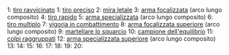 
1:  [tiro ravvicinato](https://golarion.altervista.org/wiki/Tiro_Ravvicinato)
1:  [tiro preciso](https://golarion.altervista.org/wiki/Tiro_Preciso)
2:  [mira letale](https://golarion.altervista.org/wiki/Mira_Letale)
3:  [arma focalizzata](https://golarion.altervista.org/wiki/Arma_Focalizzata) (arco lungo composito)
4:  [tiro rapido](https://golarion.altervista.org/wiki/Tiro_Rapido)
5:  [arma specializzata](https://golarion.altervista.org/wiki/Arma_Specializzata) (arco lungo composito)
6:  [tiro multiplo](https://golarion.altervista.org/wiki/Tiro_Multiplo)
7:  [vigoria in combattimento](https://golarion.altervista.org/wiki/Vigoria_in_Combattimento)
8:  [arma focalizzata superiore](https://golarion.altervista.org/wiki/Arma_Focalizzata_Superiore) (arco lungo composito)
9:  [martellare lo squarcio](https://golarion.altervista.org/wiki/Martellare_lo_Squarcio)
10: [campione dell'equilibrio](https://golarion.altervista.org/wiki/Campione_dell%27Equilibrio)
11: [colpi raggruppati](https://golarion.altervista.org/wiki/Colpi_Raggruppati)
12: [arma specializzata superiore](https://golarion.altervista.org/wiki/Arma_Specializzata_Superiore) (arco lungo composito)
13: 
14: 
15: 
16: 
17: 
18: 
19: 
20: 